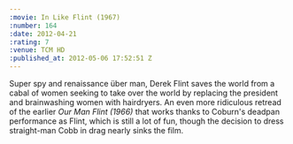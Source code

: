 ```yaml
--- 
:movie: In Like Flint (1967)
:number: 164
:date: 2012-04-21
:rating: 7
:venue: TCM HD
:published_at: 2012-05-06 17:52:51 Z
---
```

Super spy and renaissance über man, Derek Flint saves the world from a cabal of women seeking to take over the world by replacing the president and brainwashing women with hairdryers. An even more ridiculous retread of the earlier _Our Man Flint (1966)_ that works thanks to Coburn's deadpan performance as Flint, which is still a lot of fun, though the decision to dress straight-man Cobb in drag nearly sinks the film.